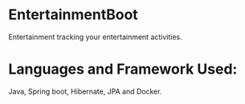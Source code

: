 # EntertainmentBoot
Entertainment tracking your entertainment activities.

# Languages and Framework Used:
Java, Spring boot, Hibernate, JPA and Docker.

